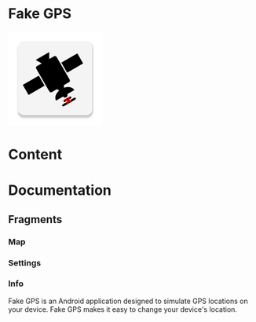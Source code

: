 # Fake GPS

![](./app/src/main/res/mipmap-xxxhdpi/ic_launcher.webp "Fake GPS")
 
# Content

# Documentation

## Fragments
### Map
### Settings
### Info

Fake GPS is an Android application designed to simulate GPS locations on your device. Fake GPS makes it easy to change your device's location.